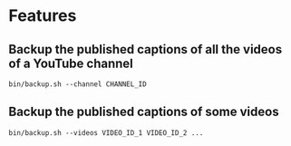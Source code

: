 # Features

## Backup the published captions of all the videos of a YouTube channel

```
bin/backup.sh --channel CHANNEL_ID
```

## Backup the published captions of some videos

```
bin/backup.sh --videos VIDEO_ID_1 VIDEO_ID_2 ...
```

